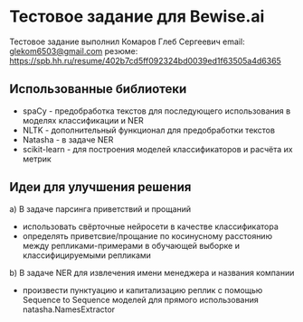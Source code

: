 # Тестовое задание для Bewise.ai


Тестовое задание выполнил Комаров Глеб Сергеевич 
email: glekom6503@gmail.com
резюме: https://spb.hh.ru/resume/402b7cd5ff092324bd0039ed1f63505a4d6365



## Использованные библиотеки

* spaCy - предобработка текстов для последующего использования в моделях классификации и NER
* NLTK - дополнительный функционал для предобработки текстов
* Natasha - в задаче NER
* scikit-learn - для построения моделей классификаторов и расчёта их метрик

## Идеи для улучшения решения

а) В задаче парсинга приветствий и прощаний

* использовать свёрточные нейросети в качестве классификатора
* определять приветсвие/прощание по косинусному расстоянию между репликами-примерами в обучающей выборке и классифицируемыми репликами

b) В задаче NER для извлечения имени менеджера и названия компании

* произвести пунктуацию и капитализацию реплик с помощью Sequence to Sequence моделей для прямого использования natasha.NamesExtractor
